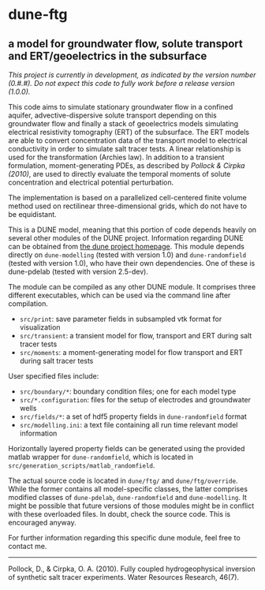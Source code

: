 # dune-ftg
## a model for groundwater flow, solute transport and ERT/geoelectrics in the subsurface

_This project is currently in development, as indicated by the version number (0.#.#). Do not expect this code to fully work before a release version (1.0.0)._

This code aims to simulate stationary groundwater flow in a confined aquifer, advective-dispersive solute transport depending on this groundwater flow and finally a stack of geoelectrics models simulating electrical resistivity tomography (ERT) of the subsurface. The ERT models are able to convert concentration data of the transport model to electrical conductivity in order to simulate salt tracer tests. A linear relationship is used for the transformation (Archies law). In addition to a transient formulation, moment-generating PDEs, as described by <cite> Pollock & Cirpka (2010)</cite>, are used to directly evaluate the temporal moments of solute concentration and electrical potential perturbation.

The implementation is based on a parallelized cell-centered finite volume method used on rectilinear three-dimensional grids, which do not have to be equidistant.

This is a DUNE model, meaning that this portion of code depends heavily on several other modules of the DUNE project. Information regarding DUNE can be obtained from [the dune project homepage][dune]. This module depends directly on `dune-modelling` (tested with version 1.0) and `dune-randomfield` (tested with version 1.0), who have their own dependencies. One of these is dune-pdelab (tested with version 2.5-dev).

The module can be compiled as any other DUNE module. It comprises three different executables, which can be used via the command line after compilation.


* `src/print`: save parameter fields in subsampled vtk format for visualization
* `src/transient`: a transient model for flow, transport and ERT during salt tracer tests
* `src/moments`: a moment-generating model for flow transport and ERT during salt tracer tests

User specified files include:

* `src/boundary/*`: boundary condition files; one for each model type
* `src/*.configuration`: files for the setup of electrodes and groundwater wells
* `src/fields/*`: a set of hdf5 property fields in `dune-randomfield` format
* `src/modelling.ini`: a text file containing all run time relevant model information

Horizontally layered property fields can be generated using the provided matlab wrapper for `dune-randomfield`, which is located in `src/generation_scripts/matlab_randomfield`.

The actual source code is located in `dune/ftg/` and `dune/ftg/override`. While the former contains all model-specific classes, the latter comprises modified classes of `dune-pdelab`, `dune-randomfield` and `dune-modelling`. It might be possible that future versions of those modules might be in conflict with these overloaded files. In doubt, check the source code. This is encouraged anyway.

For further information regarding this specific dune module, feel free to contact me.

--------------------------------------------------------------------------

Pollock, D., & Cirpka, O. A. (2010). Fully coupled hydrogeophysical inversion of synthetic salt tracer experiments. Water Resources Research, 46(7).

[dune]: https://dune-project.org/


